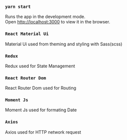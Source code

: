 ### `yarn start`

Runs the app in the development mode.<br />
Open [http://localhost:3000](http://localhost:3000) to view it in the browser.

### `React Material Ui`

Material Ui used from theming and styling with Sass(scss)

### `Redux`

Redux used for State Management

### `React Router Dom`

React Router Dom used for Routing

### `Moment Js`

Moment Js used for formating Date

### `Axios`

Axios used for HTTP network request
